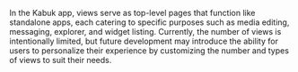 In the Kabuk app, views serve as top-level pages that function like standalone apps, each catering to specific purposes such as media editing, messaging, explorer, and widget listing. Currently, the number of views is intentionally limited, but future development may introduce the ability for users to personalize their experience by customizing the number and types of views to suit their needs.